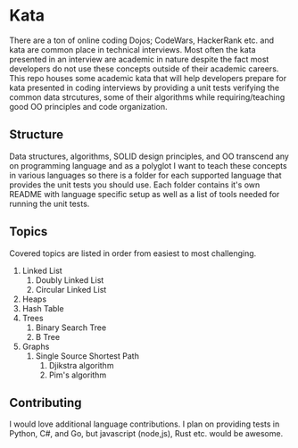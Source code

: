 # Kata
There are a ton of online coding Dojos; CodeWars, HackerRank etc. and kata are common place in technical interviews.
Most often the kata presented in an interview are academic in nature despite the fact most developers do not use these
concepts outside of their academic careers. This repo houses some academic kata that will help developers prepare for
kata presented in coding interviews by providing a unit tests verifying the common data strcutures, some of their algorithms
while requiring/teaching good OO principles and code organization.


## Structure
Data structures, algorithms, SOLID design principles, and OO transcend any on programming language and as a polyglot I want to teach
these concepts in various languages so there is a folder for each supported language that provides the unit tests you should use. Each
folder contains it's own README with language specific setup as well as a list of tools needed for running the unit tests.


## Topics
Covered topics are listed in order from easiest to most challenging.
 1. Linked List
    1. Doubly Linked List
    2. Circular Linked List
 3. Heaps
 4. Hash Table
 5. Trees
    1. Binary Search Tree
    2. B Tree
 6. Graphs
    1. Single Source Shortest Path
        1. Djikstra algorithm
        2. Pim's algorithm


## Contributing
I would love additional language contributions. I plan on providing tests in Python, C#, and Go, but javascript (node,js), Rust etc. would be awesome.
